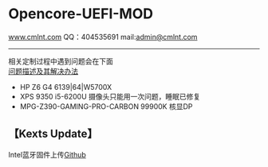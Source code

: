 Opencore-UEFI-MOD 
====
www.cmlnt.com QQ：404535691 mail:admin@cmlnt.com<br>

----
相关定制过程中遇到问题会在下面</br>
[问题描述及其解决办法](https://github.com/CMLNT/Opencore-UEFI-MOD/wiki/%E9%97%AE%E9%A2%98%E4%B8%93%E6%A0%8F)

* HP Z6 G4 6139|64|W5700X
* XPS 9350 i5-6200U 摄像头只能用一次问题，睡眠已修复
* MPG-Z390-GAMING-PRO-CARBON 99900K 核显DP 








【Kexts Update】
----
Intel蓝牙固件上传[Github](https://github.com/zxystd/IntelBluetoothFirmware)
